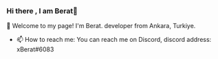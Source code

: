### Hi there , I am Berat👋


:gift_heart: Welcome to my page!
I'm Berat.
developer from Ankara, Turkiye.

- 📫 How to reach me: You can reach me on Discord, discord address: xBerat#6083









<!--
**xBeratE/xBeratE** is a ✨ _special_ ✨ repository because its `README.md` (this file) appears on your GitHub profile.

Here are some ideas to get you started:

- 🔭 I’m currently working on ...
- 🌱 I’m currently learning ...
- 👯 I’m looking to collaborate on ...
- 🤔 I’m looking for help with ...
- 💬 Ask me about ...
- 📫 How to reach me: ...
- 😄 Pronouns: ...
- ⚡ Fun fact: ...
-->
